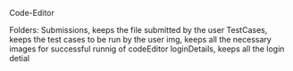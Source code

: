 Code-Editor

Folders:
    Submissions, keeps the file submitted by the user
    TestCases, keeps the test cases to be run by the user
    img, keeps all the necessary images for successful runnig of codeEditor
    loginDetails, keeps all the login detial

